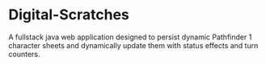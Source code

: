 # Digital-Scratches
A fullstack java web application designed to persist dynamic Pathfinder 1 character sheets and dynamically update them with status effects and turn counters.
